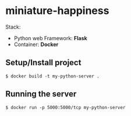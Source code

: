# miniature-happiness

Stack:
- Python web Framework: **Flask**
- Container: **Docker**

## Setup/Install project

```
$ docker build -t my-python-server .
```

## Running the server
```
$ docker run -p 5000:5000/tcp my-python-server
```